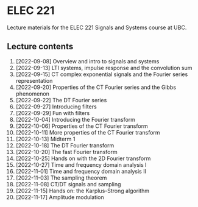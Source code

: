 # ELEC 221
Lecture materials for the ELEC 221 Signals and Systems course at UBC. 

## Lecture contents

1. [2022-09-08] Overview and intro to signals and systems
2. [2022-09-13] LTI systems, impulse response and the convolution sum
3. [2022-09-15] CT complex exponential signals and the Fourier series representation
4. [2022-09-20] Properties of the CT Fourier series and the Gibbs phenomenon 
5. [2022-09-22] The DT Fourier series 
6. [2022-09-27] Introducing filters 
7. [2022-09-29] Fun with filters 
8. [2022-10-04] Introducing the Fourier transform
9. [2022-10-06] Properties of the CT Fourier transform 
10. [2022-10-11] More properties of the CT Fourier transform 
11. [2022-10-13] Midterm 1
12. [2022-10-18] The DT Fourier transform 
13. [2022-10-20] The fast Fourier transform
14. [2022-10-25] Hands on with the 2D Fourier transform
15. [2022-10-27] Time and frequency domain analysis I
16. [2022-11-01] Time and frequency domain analysis II
17. [2022-11-03] The sampling theorem
18. [2022-11-08] CT/DT signals and sampling
19. [2022-11-15] Hands on: the Karplus-Strong algorithm
20. [2022-11-17] Amplitude modulation
